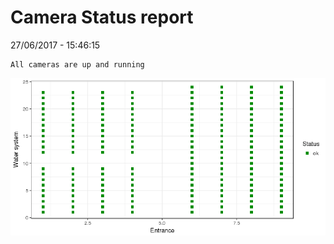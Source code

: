 Camera Status report
================
27/06/2017 - 15:46:15

    All cameras are up and running

![](camreport_files/figure-markdown_github/unnamed-chunk-2-1.png)
